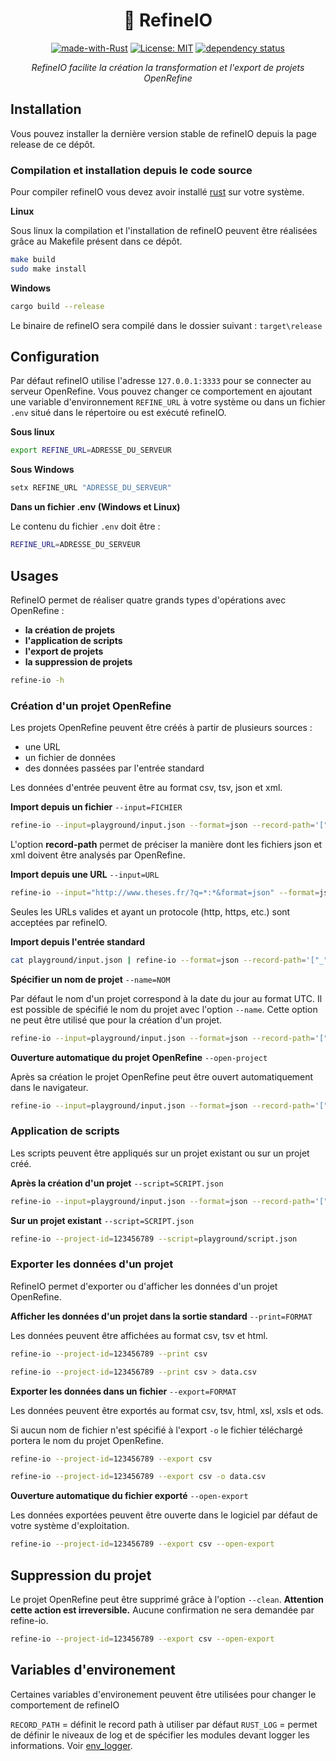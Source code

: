 <div align="center">

# 💎 RefineIO

[![made-with-Rust](https://img.shields.io/badge/Made%20with-Rust-1f425f.svg)](https://www.rust-lang.org/)
[![License: MIT](https://img.shields.io/badge/License-MIT-yellow.svg)](https://opensource.org/licenses/MIT)
[![dependency status](https://deps.rs/repo/github/eonm/refine-io/status.svg)](https://deps.rs/repo/github/eonm/refine-io)

_RefineIO facilite la création la transformation et l'export de projets OpenRefine_
</div>

## Installation

Vous pouvez installer la dernière version stable de refineIO depuis la page release de ce dépôt.

### Compilation et installation depuis le code source


Pour compiler refineIO vous devez avoir installé [rust](https://www.rust-lang.org/tools/install) sur votre système.

__Linux__

Sous linux la compilation et l'installation de refineIO peuvent être réalisées grâce au Makefile présent dans ce dépôt.

```sh
make build
sudo make install
```

__Windows__

```sh
cargo build --release
```

Le binaire de refineIO sera compilé dans le dossier suivant : `target\release`

## Configuration

Par défaut refineIO utilise l'adresse `127.0.0.1:3333` pour se connecter au serveur OpenRefine. Vous pouvez changer ce comportement en ajoutant une variable d'environnement `REFINE_URL` à votre système ou dans un fichier `.env` situé dans le répertoire ou est exécuté refineIO.

__Sous linux__

```sh
export REFINE_URL=ADRESSE_DU_SERVEUR
```

__Sous Windows__

```cmd
setx REFINE_URL "ADRESSE_DU_SERVEUR"
```

__Dans un fichier .env (Windows et Linux)__

Le contenu du fichier `.env` doit être :

```sh
REFINE_URL=ADRESSE_DU_SERVEUR
```

## Usages

RefineIO permet de réaliser quatre grands types d'opérations avec OpenRefine : 

* __la création de projets__
* __l'application de scripts__
* __l'export de projets__
* __la suppression de projets__

```sh
refine-io -h
```

### Création d'un projet OpenRefine

Les projets OpenRefine peuvent être créés à partir de plusieurs sources :

* une URL
* un fichier de données
* des données passées par l'entrée standard

Les données d'entrée peuvent être au format csv, tsv, json et xml.


__Import depuis un fichier__ `--input=FICHIER`


```sh
refine-io --input=playground/input.json --format=json --record-path='["_", "response", "docs", "_"]'
```

L'option __record-path__ permet de préciser la manière dont les fichiers json et xml doivent être analysés par OpenRefine.

__Import depuis une URL__ `--input=URL`

```sh
refine-io --input="http://www.theses.fr/?q=*:*&format=json" --format=json --record-path='["_", "response", "docs", "_"]'
```

Seules les URLs valides et ayant un protocole (http, https, etc.) sont acceptées par refineIO.

__Import depuis l'entrée standard__

```sh
cat playground/input.json | refine-io --format=json --record-path='["_", "response", "docs", "_"]'
```
__Spécifier un nom de projet__ `--name=NOM`

Par défaut le nom d'un projet correspond à la date du jour au format UTC. Il est possible de spécifié le nom du projet avec l'option `--name`. Cette option ne peut être utilisé que pour la création d'un projet.

```sh
refine-io --input=playground/input.json --format=json --record-path='["_", "response", "docs", "_"]' --name="nom du projet"
```

__Ouverture automatique du projet OpenRefine__ `--open-project`

Après sa création le projet OpenRefine peut être ouvert automatiquement dans le navigateur.

```sh
refine-io --input=playground/input.json --format=json --record-path='["_", "response", "docs", "_"]' --open-project
```

### Application de scripts

Les scripts peuvent être appliqués sur un projet existant ou sur un projet créé.

__Après la création d'un projet__ `--script=SCRIPT.json`

```sh
refine-io --input=playground/input.json --format=json --record-path='["_", "response", "docs", "_"]' --script=playground/script.json
```

__Sur un projet existant__ `--script=SCRIPT.json`

```sh
refine-io --project-id=123456789 --script=playground/script.json
```

### Exporter les données d'un projet

RefineIO permet d'exporter ou d'afficher les données d'un projet OpenRefine.

__Afficher les données d'un projet dans la sortie  standard__ `--print=FORMAT`

Les données peuvent être affichées au format csv, tsv et html.

```sh
refine-io --project-id=123456789 --print csv
```

```sh
refine-io --project-id=123456789 --print csv > data.csv
```

__Exporter les données dans un fichier__ `--export=FORMAT`

Les données peuvent être exportés au format csv, tsv, html, xsl, xsls et ods.

Si aucun nom de fichier n'est spécifié à l'export `-o` le fichier téléchargé portera le nom du projet OpenRefine.

```sh
refine-io --project-id=123456789 --export csv
```

```sh
refine-io --project-id=123456789 --export csv -o data.csv
```

__Ouverture automatique du fichier exporté__ `--open-export`

Les données exportées peuvent être ouverte dans le logiciel par défaut de votre système d'exploitation.

```sh
refine-io --project-id=123456789 --export csv --open-export
```

## Suppression du projet

Le projet OpenRefine peut être supprimé grâce à l'option `--clean`. __Attention cette action est irreversible.__ Aucune confirmation ne sera demandée par refine-io.

```sh
refine-io --project-id=123456789 --export csv --open-export
```

## Variables d'environement

Certaines variables d'environement peuvent être utilisées pour changer le comportement de refineIO

`RECORD_PATH` = définit le record path à utiliser par défaut
`RUST_LOG` = permet de définir le niveaux de log et de spécifier les modules devant logger les informations. Voir [env_logger](https://docs.rs/crate/).
